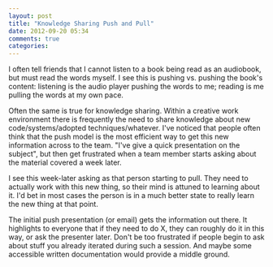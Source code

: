 ```yaml
---
layout: post
title: "Knowledge Sharing Push and Pull"
date: 2012-09-20 05:34
comments: true
categories: 
---
```


I often tell friends that I cannot listen to a book being read as an audiobook, but must read the words myself. I see this is pushing vs. pushing the book's content: listening is the audio player pushing the words to me; reading is me pulling the words at my own pace.

<!-- more -->

Often the same is true for knowledge sharing. Within a creative work environment there is frequently the need to share knowledge about new code/systems/adopted techniques/whatever. I've noticed that people often think that the push model is the most efficient way to get this new information across to the team. "I've give a quick presentation on the subject", but then get frustrated when a team member starts asking about the material covered a week later.

I see this week-later asking as that person starting to pull. They need to actually work with this new thing, so their mind is attuned to learning about it. I'd bet in most cases the person is in a much better state to really learn the new thing at that point.

The initial push presentation (or email) gets the information out there. It highlights to everyone that if they need to do X, they can roughly do it in this way, or ask the presenter later. Don't be too frustrated if people begin to ask about stuff you already iterated during such a session. And maybe some accessible written documentation would provide a middle ground.
